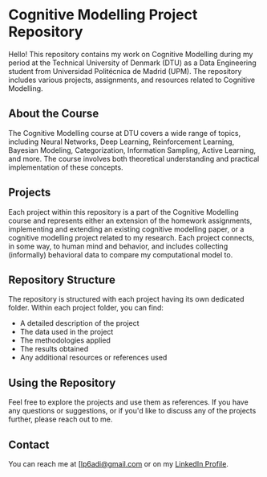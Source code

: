 # Cognitive Modelling Project Repository

Hello! This repository contains my work on Cognitive Modelling during my period at the Technical University of Denmark (DTU) as a Data Engineering student from Universidad Politécnica de Madrid (UPM). The repository includes various projects, assignments, and resources related to Cognitive Modelling.

## About the Course

The Cognitive Modelling course at DTU covers a wide range of topics, including Neural Networks, Deep Learning, Reinforcement Learning, Bayesian Modeling, Categorization, Information Sampling, Active Learning, and more. The course involves both theoretical understanding and practical implementation of these concepts.

## Projects

Each project within this repository is a part of the Cognitive Modelling course and represents either an extension of the homework assignments, implementing and extending an existing cognitive modelling paper, or a cognitive modelling project related to my research. Each project connects, in some way, to human mind and behavior, and includes collecting (informally) behavioral data to compare my computational model to.

## Repository Structure

The repository is structured with each project having its own dedicated folder. Within each project folder, you can find:

- A detailed description of the project
- The data used in the project
- The methodologies applied
- The results obtained
- Any additional resources or references used

## Using the Repository

Feel free to explore the projects and use them as references. If you have any questions or suggestions, or if you'd like to discuss any of the projects further, please reach out to me.

## Contact

You can reach me at [lp6adi@gmail.com or on my [LinkedIn Profile](www.linkedin.com/in/adrián-lópez-pirvu-4b2936258).
